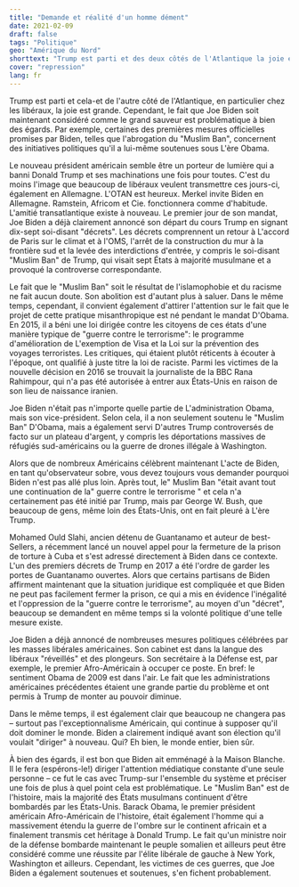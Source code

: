 ```yaml
---
title: "Demande et réalité d'un homme dément"
date: 2021-02-09
draft: false
tags: "Politique"
geo: "Amérique du Nord"
shorttext: "Trump est parti et des deux côtés de l'Atlantique la joie est grande, surtout chez les libéraux. La démence s'installe maintenant."
cover: "repression"
lang: fr
---
```


Trump est parti et cela-et de l'autre côté de l'Atlantique, en particulier chez les libéraux, la joie est grande. Cependant, le fait que Joe Biden soit maintenant considéré comme le grand sauveur est problématique à bien des égards. Par exemple, certaines des premières mesures officielles promises par Biden, telles que l'abrogation du "Muslim Ban", concernent des initiatives politiques qu'il a lui-même soutenues sous L'ère Obama.

Le nouveau président américain semble être un porteur de lumière qui a banni Donald Trump et ses machinations une fois pour toutes. C'est du moins l'image que beaucoup de libéraux veulent transmettre ces jours-ci, également en Allemagne. L'OTAN est heureux. Merkel invite Biden en Allemagne. Ramstein, Africom et Cie. fonctionnera comme d'habitude. L'amitié transatlantique existe à nouveau. Le premier jour de son mandat, Joe Biden a déjà clairement annoncé son départ du cours Trump en signant dix-sept soi-disant "décrets". Les décrets comprennent un retour à L'accord de Paris sur le climat et à l'OMS, l'arrêt de la construction du mur à la frontière sud et la levée des interdictions d'entrée, y compris le soi-disant "Muslim Ban" de Trump, qui visait sept États à majorité musulmane et a provoqué la controverse correspondante.

Le fait que le "Muslim Ban" soit le résultat de l'islamophobie et du racisme ne fait aucun doute. Son abolition est d'autant plus à saluer. Dans le même temps, cependant, il convient également d'attirer l'attention sur le fait que le projet de cette pratique misanthropique est né pendant le mandat D'Obama. En 2015, il a béni une loi dirigée contre les citoyens de ces états d'une manière typique de "guerre contre le terrorisme": le programme d'amélioration de L'exemption de Visa et la Loi sur la prévention des voyages terroristes. Les critiques, qui étaient plutôt réticents à écouter à l'époque, ont qualifié à juste titre la loi de raciste. Parmi les victimes de la nouvelle décision en 2016 se trouvait la journaliste de la BBC Rana Rahimpour, qui n'a pas été autorisée à entrer aux États-Unis en raison de son lieu de naissance iranien.

Joe Biden n'était pas n'importe quelle partie de L'administration Obama, mais son vice-président. Selon cela, il a non seulement soutenu le "Muslim Ban" D'Obama, mais a également servi D'autres Trump controversés de facto sur un plateau d'argent, y compris les déportations massives de réfugiés sud-américains ou la guerre de drones illégale à Washington.

Alors que de nombreux Américains célèbrent maintenant L'acte de Biden, en tant qu'observateur sobre, vous devez toujours vous demander pourquoi Biden n'est pas allé plus loin. Après tout, le" Muslim Ban "était avant tout une continuation de la" guerre contre le terrorisme " et cela n'a certainement pas été initié par Trump, mais par George W. Bush, que beaucoup de gens, même loin des États-Unis, ont en fait pleuré à L'ère Trump.

Mohamed Ould Slahi, ancien détenu de Guantanamo et auteur de best-Sellers, a récemment lancé un nouvel appel pour la fermeture de la prison de torture à Cuba et s'est adressé directement à Biden dans ce contexte. L'un des premiers décrets de Trump en 2017 a été l'ordre de garder les portes de Guantanamo ouvertes. Alors que certains partisans de Biden affirment maintenant que la situation juridique est compliquée et que Biden ne peut pas facilement fermer la prison, ce qui a mis en évidence l'inégalité et l'oppression de la "guerre contre le terrorisme", au moyen d'un "décret", beaucoup se demandent en même temps si la volonté politique d'une telle mesure existe.

Joe Biden a déjà annoncé de nombreuses mesures politiques célébrées par les masses libérales américaines. Son cabinet est dans la langue des libéraux "réveillés" et des plongeurs. Son secrétaire à la Défense est, par exemple, le premier Afro-Américain à occuper ce poste. En bref: le sentiment Obama de 2009 est dans l'air. Le fait que les administrations américaines précédentes étaient une grande partie du problème et ont permis à Trump de monter au pouvoir diminue.

Dans le même temps, il est également clair que beaucoup ne changera pas – surtout pas l'exceptionnalisme Américain, qui continue à supposer qu'il doit dominer le monde. Biden a clairement indiqué avant son élection qu'il voulait "diriger" à nouveau. Qui? Eh bien, le monde entier, bien sûr.

À bien des égards, il est bon que Biden ait emménagé à la Maison Blanche. Il le fera (espérons-le!) diriger l'attention médiatique constante d'une seule personne – ce fut le cas avec Trump-sur l'ensemble du système et préciser une fois de plus à quel point cela est problématique. Le "Muslim Ban" est de l'histoire, mais la majorité des États musulmans continuent d'être bombardés par les États-Unis. Barack Obama, le premier président américain Afro-Américain de l'histoire, était également l'homme qui a massivement étendu la guerre de l'ombre sur le continent africain et a finalement transmis cet héritage à Donald Trump. Le fait qu'un ministre noir de la défense bombarde maintenant le peuple somalien et ailleurs peut être considéré comme une réussite par l'élite libérale de gauche à New York, Washington et ailleurs. Cependant, les victimes de ces guerres, que Joe Biden a également soutenues et soutenues, s'en fichent probablement.
